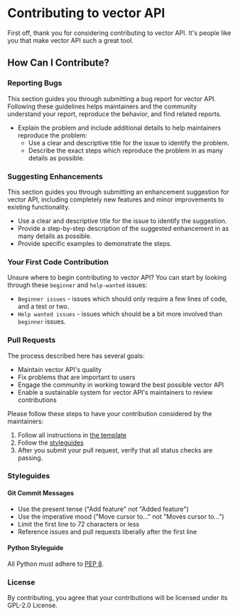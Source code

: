 # Contributing to vector API

First off, thank you for considering contributing to vector API. It's people like you that make vector API such a great tool.

## How Can I Contribute?

### Reporting Bugs

This section guides you through submitting a bug report for vector API. Following these guidelines helps maintainers and the community understand your report, reproduce the behavior, and find related reports.

- Explain the problem and include additional details to help maintainers reproduce the problem:
  - Use a clear and descriptive title for the issue to identify the problem.
  - Describe the exact steps which reproduce the problem in as many details as possible.

### Suggesting Enhancements

This section guides you through submitting an enhancement suggestion for vector API, including completely new features and minor improvements to existing functionality.

- Use a clear and descriptive title for the issue to identify the suggestion.
- Provide a step-by-step description of the suggested enhancement in as many details as possible.
- Provide specific examples to demonstrate the steps. 

### Your First Code Contribution

Unsure where to begin contributing to vector API? You can start by looking through these `beginner` and `help-wanted` issues:

- `Beginner issues` - issues which should only require a few lines of code, and a test or two.
- `Help wanted issues` - issues which should be a bit more involved than `beginner` issues.

### Pull Requests

The process described here has several goals:

- Maintain vector API's quality
- Fix problems that are important to users
- Engage the community in working toward the best possible vector API
- Enable a sustainable system for vector API's maintainers to review contributions

Please follow these steps to have your contribution considered by the maintainers:

1. Follow all instructions in [the template](PULL_REQUEST_TEMPLATE.md)
2. Follow the [styleguides](#styleguides)
3. After you submit your pull request, verify that all status checks are passing.

### Styleguides

#### Git Commit Messages

- Use the present tense ("Add feature" not "Added feature")
- Use the imperative mood ("Move cursor to..." not "Moves cursor to...")
- Limit the first line to 72 characters or less
- Reference issues and pull requests liberally after the first line

#### Python Styleguide

All Python must adhere to [PEP 8](https://www.python.org/dev/peps/pep-0008/).

### License

By contributing, you agree that your contributions will be licensed under its GPL-2.0 License.
